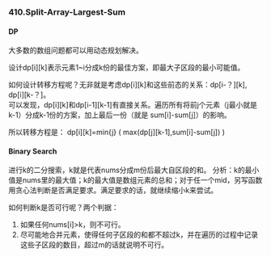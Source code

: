 ### 410.Split-Array-Largest-Sum

#### DP  
大多数的数组问题都可以用动态规划解决。 

设计dp[i][k]表示元素1~i分成k份的最佳方案，即最大子区段的最小可能值。  

如何设计转移方程呢？无非就是考虑dp[i][k]和这些前态的关系：dp[i-？][k], dp[i][k-？]。  
可以发现，dp[i][k]和dp[i-1][k-1]有直接关系。遍历所有将前j个元素（j最小就是k-1）分成k-1份的方案，加上最后一份（就是 sum[i]-sum[j]）的影响。 

所以转移方程是： dp[i][k]=min{j} ( max(dp[j][k-1],sum[i]-sum[j]) )

#### Binary Search
进行k的二分搜索，k就是代表nums分成m份后最大自区段的和。
分析：k的最小值是nums里的最大值；k的最大值是数组元素的总和；对于任一个mid，另写函数用贪心法判断是否满足要求。满足要求的话，就继续缩小k来尝试。

如何判断k是否可行呢？两个判据：
1. 如果任何nums[i]>k，则不可行。
2. 尽可能地合并元素，使得任何子区段的和都不超过k，并在遍历的过程中记录这些子区段的数目，超过m的话就说明不可行。
